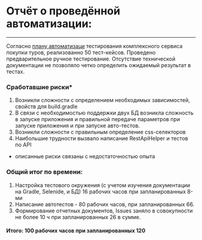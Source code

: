 # Отчёт о проведённой автоматизации:
***
Согласно [плану автоматизаци](https://github.com/DAP2106/Diplom/blob/main/Plan.md) тестирования комплексного сервиса покупки туров, реализованно 50 тест-кейсов.  Проведено предварительное ручное тестирование.
Отсутствие технической документации не позволяло четко определить ожидаемый результат в тестах.

### Сработавшие риски*

1. Возникли сложности с определением необходимых зависимостей, свойств для build.gradle
2. В связи с необходимостью поддержки двух БД возникла сложность в запуске приложения и правильной передаче параметров при запуске приложения и при запуске авто-тестов.
3. Возникли сложности с правильным определение css-селекторов
4. Наибольшие трудности вызвало написание RestApiHelper и тестов по API

 * описанные риски связаны с недостаточностью опыта

### Общий итог по времени:

1. Настройка тестового окружения (с учетом изучения документации на Gradle, Selenide, и БД) 16 рабочих часов при запланированных 8-ми
2. Написание автотестов - 80 рабочих часов, при запланированных 66. 
3. Формирование отчетных документов, Issues заняло в совокупности не более 10 ч при запланированных 26 в сумме.

#### Итого: 100 рабочих часов при запланированных 120
